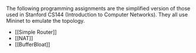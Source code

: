 The following programming assignments are the simplified version of those used in Stanford CS144 (Introduction to Computer Networks). They all use Mininet to emulate the topology. 
* [[Simple Router]]
* [[NAT]]
* [[BufferBloat]]